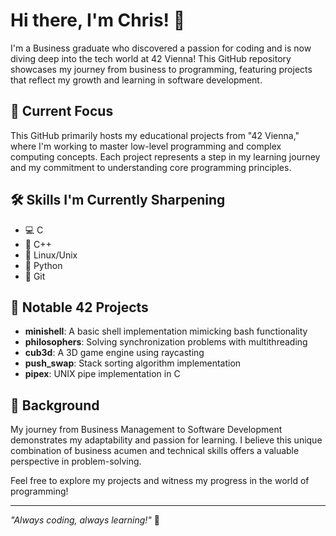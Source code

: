 # Hi there, I'm Chris! 👋

I'm a Business graduate who discovered a passion for coding and is now diving deep into the tech world at 42 Vienna! This GitHub repository showcases my journey from business to programming, featuring projects that reflect my growth and learning in software development.

## 🎯 Current Focus
This GitHub primarily hosts my educational projects from "42 Vienna," where I'm working to master low-level programming and complex computing concepts. Each project represents a step in my learning journey and my commitment to understanding core programming principles.

## 🛠️ Skills I'm Currently Sharpening
- 💻 C
- 🔧 C++
- 🐧 Linux/Unix
- 🐍 Python
- 🌿 Git

## 🚀 Notable 42 Projects
- **minishell**: A basic shell implementation mimicking bash functionality
- **philosophers**: Solving synchronization problems with multithreading
- **cub3d**: A 3D game engine using raycasting
- **push_swap**: Stack sorting algorithm implementation
- **pipex**: UNIX pipe implementation in C

## 🌱 Background
My journey from Business Management to Software Development demonstrates my adaptability and passion for learning. I believe this unique combination of business acumen and technical skills offers a valuable perspective in problem-solving.

Feel free to explore my projects and witness my progress in the world of programming! 

---
*"Always coding, always learning!"* 🚀
